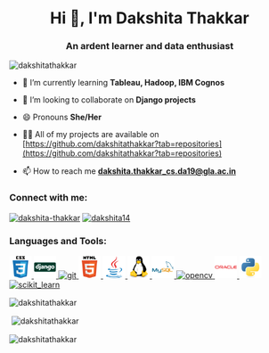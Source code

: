 <h1 align="center">Hi 👋, I'm Dakshita Thakkar</h1>
<h3 align="center">An ardent learner and data enthusiast</h3>

<p align="left"> <img src="https://komarev.com/ghpvc/?username=dakshitathakkar&label=Profile%20views&color=0e75b6&style=flat" alt="dakshitathakkar" /> </p>

- 🌱 I’m currently learning **Tableau, Hadoop, IBM Cognos**

- 👯 I’m looking to collaborate on **Django projects**

- 😄 Pronouns **She/Her**

- 👨‍💻 All of my projects are available on [https://github.com/dakshitathakkar?tab=repositories](https://github.com/dakshitathakkar?tab=repositories)

- 📫 How to reach me **dakshita.thakkar_cs.da19@gla.ac.in**

<h3 align="left">Connect with me:</h3>
<p align="left">
<a href="https://linkedin.com/in/dakshita-thakkar" target="blank"><img align="center" src="https://raw.githubusercontent.com/rahuldkjain/github-profile-readme-generator/master/src/images/icons/Social/linked-in-alt.svg" alt="dakshita-thakkar" height="30" width="40" /></a>
<a href="https://auth.geeksforgeeks.org/user/dakshita14" target="blank"><img align="center" src="https://raw.githubusercontent.com/rahuldkjain/github-profile-readme-generator/master/src/images/icons/Social/geeks-for-geeks.svg" alt="dakshita14" height="30" width="40" /></a>
</p>

<h3 align="left">Languages and Tools:</h3>
<p align="left"> <a href="https://www.w3schools.com/css/" target="_blank"> <img src="https://raw.githubusercontent.com/devicons/devicon/master/icons/css3/css3-original-wordmark.svg" alt="css3" width="40" height="40"/> </a> <a href="https://www.djangoproject.com/" target="_blank"> <img src="https://raw.githubusercontent.com/devicons/devicon/master/icons/django/django-original.svg" alt="django" width="40" height="40"/> </a> <a href="https://git-scm.com/" target="_blank"> <img src="https://www.vectorlogo.zone/logos/git-scm/git-scm-icon.svg" alt="git" width="40" height="40"/> </a> <a href="https://www.w3.org/html/" target="_blank"> <img src="https://raw.githubusercontent.com/devicons/devicon/master/icons/html5/html5-original-wordmark.svg" alt="html5" width="40" height="40"/> </a> <a href="https://www.java.com" target="_blank"> <img src="https://raw.githubusercontent.com/devicons/devicon/master/icons/java/java-original.svg" alt="java" width="40" height="40"/> </a> <a href="https://www.linux.org/" target="_blank"> <img src="https://raw.githubusercontent.com/devicons/devicon/master/icons/linux/linux-original.svg" alt="linux" width="40" height="40"/> </a> <a href="https://www.mysql.com/" target="_blank"> <img src="https://raw.githubusercontent.com/devicons/devicon/master/icons/mysql/mysql-original-wordmark.svg" alt="mysql" width="40" height="40"/> </a> <a href="https://opencv.org/" target="_blank"> <img src="https://www.vectorlogo.zone/logos/opencv/opencv-icon.svg" alt="opencv" width="40" height="40"/> </a> <a href="https://www.oracle.com/" target="_blank"> <img src="https://raw.githubusercontent.com/devicons/devicon/master/icons/oracle/oracle-original.svg" alt="oracle" width="40" height="40"/> </a> <a href="https://www.python.org" target="_blank"> <img src="https://raw.githubusercontent.com/devicons/devicon/master/icons/python/python-original.svg" alt="python" width="40" height="40"/> </a> <a href="https://scikit-learn.org/" target="_blank"> <img src="https://upload.wikimedia.org/wikipedia/commons/0/05/Scikit_learn_logo_small.svg" alt="scikit_learn" width="40" height="40"/> </a> </p>



<p><img align="center" src="https://github-readme-stats.vercel.app/api/top-langs?username=dakshitathakkar&show_icons=true&locale=en&layout=compact" alt="dakshitathakkar" /></p>

<p>&nbsp;<img align="center" src="https://github-readme-stats.vercel.app/api?username=dakshitathakkar&show_icons=true&locale=en" alt="dakshitathakkar" /></p>


<p><img align="center" src="https://github-readme-streak-stats.herokuapp.com/?user=dakshitathakkar&" alt="dakshitathakkar" /></p>



